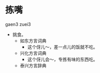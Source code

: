 # 拣嘴
gaen3 zuei3
+ 挑食。
  * 如东方言词典
    - 这个伢儿～，差一点儿的饭就不吃。
  * 兴化方言词典
    - 这个伢儿会～，专拣有味的东西吃。
  * 泰兴方言辞典

